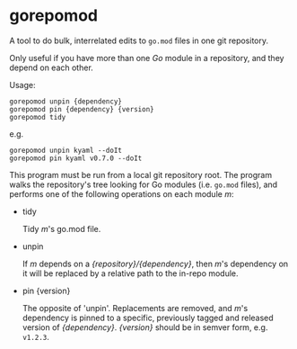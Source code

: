 # gorepomod

A tool to do bulk, interrelated edits to `go.mod`
files in one git repository.

Only useful if you have more than one _Go_ module
in a repository, and they depend on each other.

Usage:

```
gorepomod unpin {dependency}
gorepomod pin {dependency} {version}
gorepomod tidy
```

e.g.

```
gorepomod unpin kyaml --doIt
gorepomod pin kyaml v0.7.0 --doIt
```

This program must be run from a local git repository root.
The program walks the repository's tree looking for Go
modules (i.e. `go.mod` files), and performs one of the
following operations on each module _m_:

 - tidy

   Tidy _m_'s go.mod file.

 - unpin

   If _m_ depends on a _{repository}/{dependency}_,
   then _m_'s dependency on it will be replaced by
   a relative path to the in-repo module.

 - pin {version}

   The opposite of 'unpin'.  Replacements are removed,
   and _m_'s dependency is pinned to a specific, previously
   tagged and released version of _{dependency}_.
   _{version}_ should be in semver form, e.g. `v1.2.3`.
